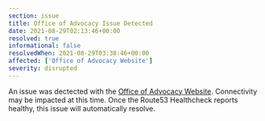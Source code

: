 ```yaml
---
section: issue
title: Office of Advocacy Issue Detected
date: 2021-08-29T02:13:46+00:00
resolved: true
informational: false
resolvedWhen: 2021-08-29T03:38:46+00:00
affected: ['Office of Advocacy Website']
severity: disrupted
---
```

An issue was dectected with the [Office of Advocacy Website](https://advocacy.sba.gov).  Connectivity may be impacted at this time.  Once the Route53 Healthcheck reports healthy, this issue will automatically resolve.
